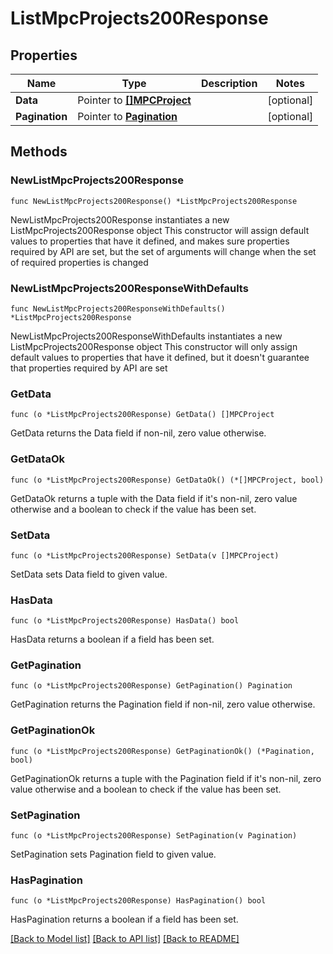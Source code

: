 # ListMpcProjects200Response

## Properties

Name | Type | Description | Notes
------------ | ------------- | ------------- | -------------
**Data** | Pointer to [**[]MPCProject**](MPCProject.md) |  | [optional] 
**Pagination** | Pointer to [**Pagination**](Pagination.md) |  | [optional] 

## Methods

### NewListMpcProjects200Response

`func NewListMpcProjects200Response() *ListMpcProjects200Response`

NewListMpcProjects200Response instantiates a new ListMpcProjects200Response object
This constructor will assign default values to properties that have it defined,
and makes sure properties required by API are set, but the set of arguments
will change when the set of required properties is changed

### NewListMpcProjects200ResponseWithDefaults

`func NewListMpcProjects200ResponseWithDefaults() *ListMpcProjects200Response`

NewListMpcProjects200ResponseWithDefaults instantiates a new ListMpcProjects200Response object
This constructor will only assign default values to properties that have it defined,
but it doesn't guarantee that properties required by API are set

### GetData

`func (o *ListMpcProjects200Response) GetData() []MPCProject`

GetData returns the Data field if non-nil, zero value otherwise.

### GetDataOk

`func (o *ListMpcProjects200Response) GetDataOk() (*[]MPCProject, bool)`

GetDataOk returns a tuple with the Data field if it's non-nil, zero value otherwise
and a boolean to check if the value has been set.

### SetData

`func (o *ListMpcProjects200Response) SetData(v []MPCProject)`

SetData sets Data field to given value.

### HasData

`func (o *ListMpcProjects200Response) HasData() bool`

HasData returns a boolean if a field has been set.

### GetPagination

`func (o *ListMpcProjects200Response) GetPagination() Pagination`

GetPagination returns the Pagination field if non-nil, zero value otherwise.

### GetPaginationOk

`func (o *ListMpcProjects200Response) GetPaginationOk() (*Pagination, bool)`

GetPaginationOk returns a tuple with the Pagination field if it's non-nil, zero value otherwise
and a boolean to check if the value has been set.

### SetPagination

`func (o *ListMpcProjects200Response) SetPagination(v Pagination)`

SetPagination sets Pagination field to given value.

### HasPagination

`func (o *ListMpcProjects200Response) HasPagination() bool`

HasPagination returns a boolean if a field has been set.


[[Back to Model list]](../README.md#documentation-for-models) [[Back to API list]](../README.md#documentation-for-api-endpoints) [[Back to README]](../README.md)


